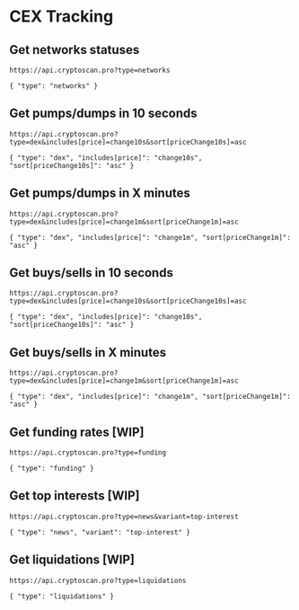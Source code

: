 # CEX Tracking

## Get networks statuses

```
https://api.cryptoscan.pro?type=networks
```

```
{ "type": "networks" }
```

## Get pumps/dumps in 10 seconds


```
https://api.cryptoscan.pro?type=dex&includes[price]=change10s&sort[priceChange10s]=asc
```

```
{ "type": "dex", "includes[price]": "change10s", "sort[priceChange10s]": "asc" }
```

## Get pumps/dumps in X minutes


```
https://api.cryptoscan.pro?type=dex&includes[price]=change1m&sort[priceChange1m]=asc
```

```
{ "type": "dex", "includes[price]": "change1m", "sort[priceChange1m]": "asc" }
```

## Get buys/sells in 10 seconds

```
https://api.cryptoscan.pro?type=dex&includes[price]=change10s&sort[priceChange10s]=asc
```

```
{ "type": "dex", "includes[price]": "change10s", "sort[priceChange10s]": "asc" }
```

## Get buys/sells in X minutes

```
https://api.cryptoscan.pro?type=dex&includes[price]=change1m&sort[priceChange1m]=asc
```

```
{ "type": "dex", "includes[price]": "change1m", "sort[priceChange1m]": "asc" }
```

## Get funding rates [WIP]

```
https://api.cryptoscan.pro?type=funding
```

```
{ "type": "funding" }
```

## Get top interests [WIP]

```
https://api.cryptoscan.pro?type=news&variant=top-interest
```

```
{ "type": "news", "variant": "top-interest" }
```

## Get liquidations [WIP]

```
https://api.cryptoscan.pro?type=liquidations
```

```
{ "type": "liquidations" }
```
